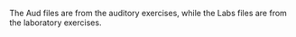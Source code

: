 The Aud files are from the auditory exercises, while the Labs files are from the laboratory exercises.
